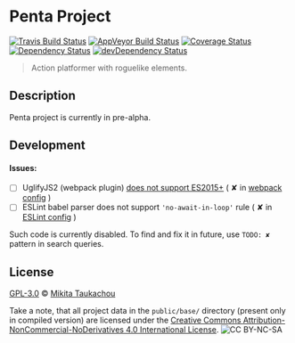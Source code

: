 Penta Project
=============

[![Travis Build Status][travis-image]][travis-url]
[![AppVeyor Build Status][appveyor-image]][appveyor-url]
[![Coverage Status][coveralls-image]][coveralls-url]
[![Dependency Status][dep-image]][dep-url]
[![devDependency Status][devdep-image]][devdep-url]

> Action platformer with roguelike elements.

## Description ##

Penta project is currently in pre-alpha.

## Development ##

#### Issues: ####

* [ ] UglifyJS2 (webpack plugin) [does not support ES2015+][UglifyJS2-es2015] ( ✘ in [webpack config](webpack.config.js) )
* [ ] ESLint babel parser does not support `'no-await-in-loop'` rule ( ✘ in [ESLint config](.eslintrc.js) )

Such code is currently disabled. To find and fix it in future, use `TODO: ✘` pattern in search queries.

## License ##

[GPL-3.0](LICENSE) © [Mikita Taukachou](https://edloidas.com)

Take a note, that all project data in the `public/base/` directory (present only in compiled version) are licensed under the [Creative Commons Attribution-NonCommercial-NoDerivatives 4.0 International License][base-license-url]. ![CC BY-NC-SA][base-license-image]

<!-- Links -->
[travis-url]: https://travis-ci.org/edloidas/penta-project
[travis-image]: https://img.shields.io/travis/edloidas/penta-project.svg?label=linux%20build

[appveyor-url]: https://ci.appveyor.com/project/edloidas/penta-project
[appveyor-image]: https://img.shields.io/appveyor/ci/edloidas/penta-project.svg?label=windows%20build

[coveralls-url]: https://coveralls.io/github/edloidas/penta-project?branch=master
[coveralls-image]: https://coveralls.io/repos/github/edloidas/penta-project/badge.svg?branch=master

[dep-url]: https://david-dm.org/edloidas/penta-project
[dep-image]: https://david-dm.org/edloidas/penta-project.svg

[devdep-url]: https://david-dm.org/edloidas/penta-project#info=devDependencies
[devdep-image]: https://david-dm.org/edloidas/penta-project/dev-status.svg

[base-license-url]: http://creativecommons.org/licenses/by-nc-nd/4.0/
[base-license-image]: http://mirrors.creativecommons.org/presskit/buttons/80x15/svg/by-nc-sa.svg

[UglifyJS2-es2015]: https://github.com/mishoo/UglifyJS2/issues/448
